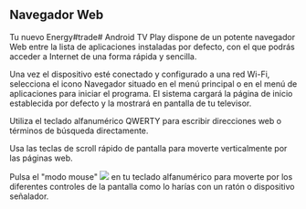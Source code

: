 ## Navegador Web

Tu nuevo Energy#trade# Android TV Play dispone de un potente navegador Web entre la lista de aplicaciones instaladas por defecto, con el que podrás acceder a Internet de una forma rápida y sencilla.

Una vez el dispositivo esté conectado y configurado a una red Wi-Fi, selecciona el icono Navegador situado en el menú principal o en el menú de aplicaciones para iniciar el programa. El sistema cargará la página de inicio establecida por defecto y la mostrará en pantalla de tu televisor.

Utiliza el teclado alfanumérico QWERTY para escribir direcciones web o términos de búsqueda directamente.

Usa las teclas de scroll rápido de pantalla para moverte verticalmente por las páginas web.

Pulsa el "modo mouse" ![](http://static.energysistem.com/images/manuals/42162/550074ee2ef1e.jpg) en tu teclado alfanumérico para moverte por los diferentes controles de la pantalla como lo harías con un ratón o dispositivo señalador.


